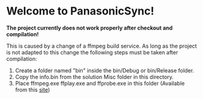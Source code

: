 # Welcome to PanasonicSync!
**The project currently does not work properly after checkout and compilation!**

This is caused by a change of a ffmpeg build service.
As long as the project is not adapted to this change the following steps must be taken after compilation:

 1. Create a folder named "bin" inside the bin/Debug or bin/Release folder.
 2. Copy the info.bin from the solution Misc folder in this directory.
 3. Place ffmpeg.exe ffplay.exe and ffprobe.exe in this folder (Available from this [site](https://www.gyan.dev/ffmpeg/builds/))

